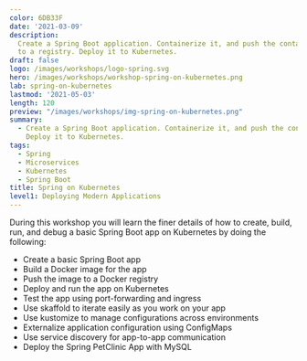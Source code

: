 ```yaml
---
color: 6DB33F
date: '2021-03-09'
description:
  Create a Spring Boot application. Containerize it, and push the container
  to a registry. Deploy it to Kubernetes.
draft: false
logo: /images/workshops/logo-spring.svg
hero: /images/workshops/workshop-spring-on-kubernetes.png
lab: spring-on-kubernetes
lastmod: '2021-05-03'
length: 120
preview: "/images/workshops/img-spring-on-kubernetes.png"
summary:
  - Create a Spring Boot application. Containerize it, and push the container to a registry.
    Deploy it to Kubernetes.
tags:
  - Spring
  - Microservices
  - Kubernetes
  - Spring Boot
title: Spring on Kubernetes
level1: Deploying Modern Applications
---
```


During this workshop you will learn the finer details of how to create, build, run, and debug a basic Spring Boot app on
Kubernetes by doing the following:

- Create a basic Spring Boot app
- Build a Docker image for the app
- Push the image to a Docker registry
- Deploy and run the app on Kubernetes
- Test the app using port-forwarding and ingress
- Use skaffold to iterate easily as you work on your app
- Use kustomize to manage configurations across environments
- Externalize application configuration using ConfigMaps
- Use service discovery for app-to-app communication
- Deploy the Spring PetClinic App with MySQL

